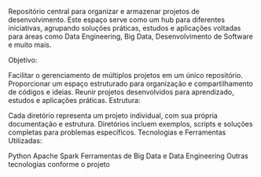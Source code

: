 Repositório central para organizar e armazenar projetos de desenvolvimento. Este espaço serve como um hub para diferentes iniciativas, agrupando soluções práticas, estudos e aplicações voltadas para áreas como Data Engineering, Big Data, Desenvolvimento de Software e muito mais.

Objetivo:

Facilitar o gerenciamento de múltiplos projetos em um único repositório.
Proporcionar um espaço estruturado para organização e compartilhamento de códigos e ideias.
Reunir projetos desenvolvidos para aprendizado, estudos e aplicações práticas.
Estrutura:

Cada diretório representa um projeto individual, com sua própria documentação e estrutura.
Diretórios incluem exemplos, scripts e soluções completas para problemas específicos.
Tecnologias e Ferramentas Utilizadas:

Python
Apache Spark
Ferramentas de Big Data e Data Engineering
Outras tecnologias conforme o projeto
